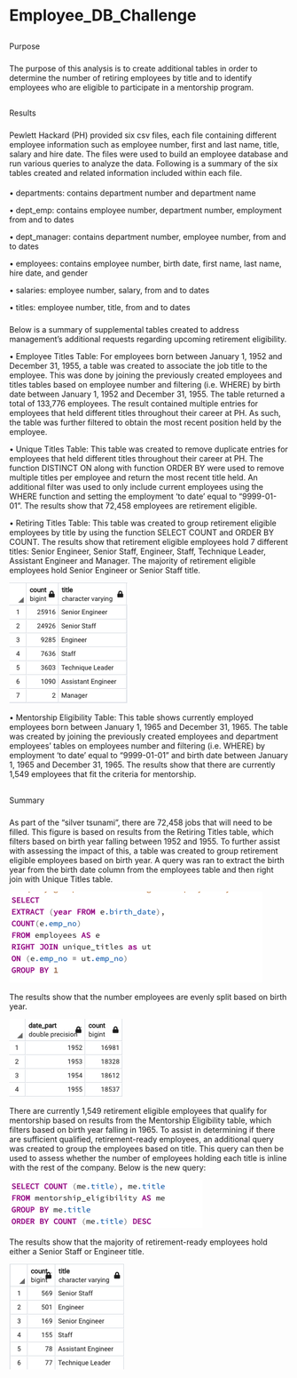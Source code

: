 # Employee_DB_Challenge

##
Purpose

###
The purpose of this analysis is to create additional tables in order to determine the number of retiring employees by title and to identify employees
who are eligible to participate in a mentorship program. 

##
Results

###
Pewlett Hackard (PH) provided six csv files, each file containing different employee information such as employee number, first and last name, title,
salary and hire date. The files were used to build an employee database and run various queries to analyze the data. Following is a summary of the six
tables created and related information included within each file. 

####
•	departments: contains department number and department name

•	dept_emp: contains employee number, department number, employment from and to dates

•	dept_manager: contains department number, employee number, from and to dates

•	employees: contains employee number, birth date, first name, last name, hire date, and gender

•	salaries: employee number, salary, from and to dates

•	titles: employee number, title, from and to dates

###
Below is a summary of supplemental tables created to address management’s additional requests regarding upcoming retirement eligibility.  

•	Employee Titles Table: For employees born between January 1, 1952 and December 31, 1955, a table was created to associate the job title to the
employee. This was done by joining the previously created employees and titles tables based on employee number and filtering (i.e. WHERE) by birth date
between January 1, 1952 and December 31, 1955. The table returned a total of 133,776 employees. The result contained multiple entries for employees that
held different titles throughout their career at PH. As such, the table was further filtered to obtain the most recent position held by the employee.

•	Unique Titles Table: This table was created to remove duplicate entries for employees that held different titles throughout their career at PH. The
function DISTINCT ON along with function ORDER BY were used to remove multiple titles per employee and return the most recent title held.  An additional
filter was used to only include current employees using the WHERE function and setting the employment ‘to date’ equal to “9999-01-01”. The results show
that 72,458 employees are retirement eligible. 

•	Retiring Titles Table: This table was created to group retirement eligible employees by title by using the
function SELECT COUNT and ORDER BY COUNT. The results show that retirement eligible employees hold 7 different 
titles: Senior Engineer, Senior Staff, Engineer, Staff, Technique Leader, Assistant Engineer and Manager. The 
majority of retirement eligible employees hold Senior Engineer or Senior Staff title. 

![Image1](Resources/Image1.png)

•	Mentorship Eligibility Table: This table shows currently employed employees born between January 1, 1965 and 
December 31, 1965. The table was created by joining the previously created employees and department employees’
tables on employees number and filtering (i.e. WHERE) by employment ‘to date’ equal to “9999-01-01” and birth date
between January 1, 1965 and December 31, 1965. The results show that there are currently 1,549 employees that fit
the criteria for mentorship. 

##
Summary

###
As part of the “silver tsunami”, there are 72,458 jobs that will need to be filled. This figure is based on results
from the Retiring Titles table, which filters based on birth year falling between 1952 and 1955. To further assist
with assessing the impact of this, a table was created to group retirement eligible employees based on birth year.
A query was ran to extract the birth year from the birth date column from the employees table and then right join with
Unique Titles table. 

![Image2](Resources/Image2.png)	

The results show that the number employees are evenly split based on birth year.  

![Image5](Resources/Image5.png)

There are currently 1,549 retirement eligible employees that qualify for mentorship based on results from the 
Mentorship Eligibility table, which filters based on birth year falling in 1965. To assist in determining if there 
are sufficient qualified, retirement-ready employees, an additional query was created to group the employees based on title.
This query can then be used to assess whether the number of employees holding each title is inline with the rest of the company. 
Below is the new query:

![Image6](Resources/Image6.png)

The results show that the majority of retirement-ready employees hold either a Senior Staff or Engineer title. 

![Image7](Resources/Image7.png)


